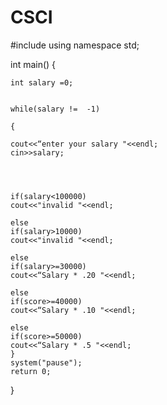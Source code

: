 CSCI
====
#include<iostream>
using namespace std;

  int main()
  {
      
    int salary =0;
    
    
    while(salary !=  -1)
    
    {
       
    cout<<“enter your salary "<<endl;
    cin>>salary;
    
   
        
    
    if(salary<100000)
    cout<<"invalid "<<endl;
    
    else
    if(salary>10000)
    cout<<"invalid "<<endl;
        
    else 
    if(salary>=30000)
    cout<<“Salary * .20 "<<endl;
    
    else
    if(score>=40000)
    cout<<“Salary * .10 "<<endl;
    
    else
    if(score>=50000)
    cout<<“Salary * .5 "<<endl;
    }
    system("pause");
    return 0;
    
   }
      
